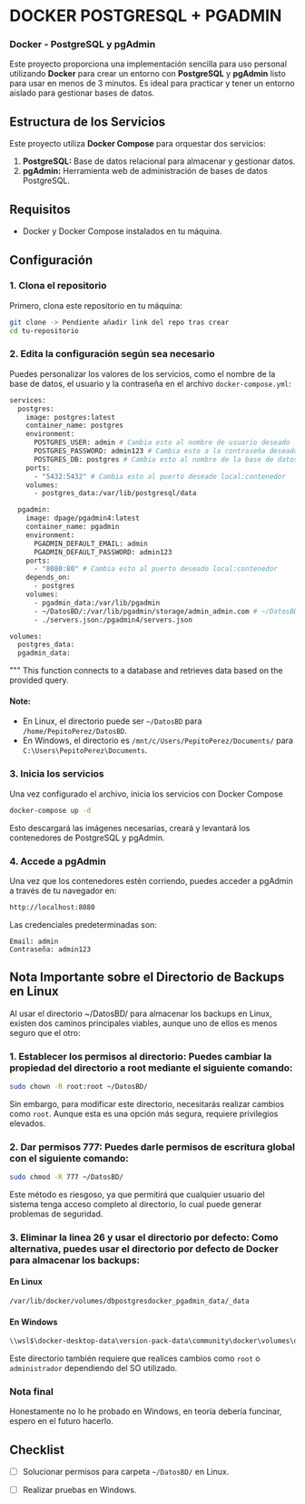 # DOCKER POSTGRESQL + PGADMIN

### Docker - PostgreSQL y pgAdmin

Este proyecto proporciona una implementación sencilla para uso personal utilizando **Docker** para crear un entorno con **PostgreSQL** y **pgAdmin** listo para usar en menos de 3 minutos. Es ideal para practicar y tener un entorno aislado para gestionar bases de datos.

## Estructura de los Servicios

Este proyecto utiliza **Docker Compose** para orquestar dos servicios:

1. **PostgreSQL:** Base de datos relacional para almacenar y gestionar datos.
2. **pgAdmin:** Herramienta web de administración de bases de datos PostgreSQL.

## Requisitos

- Docker y Docker Compose instalados en tu máquina.

## Configuración

### 1. Clona el repositorio

Primero, clona este repositorio en tu máquina:

```bash
git clone -> Pendiente añadir link del repo tras crear
cd tu-repositorio
```

### 2. Edita la configuración según sea necesario

Puedes personalizar los valores de los servicios, como el nombre de la base de datos, el usuario y la contraseña en el archivo `docker-compose.yml`:

```bash
services:
  postgres:
    image: postgres:latest
    container_name: postgres
    environment:
      POSTGRES_USER: admin # Cambia esto al nombre de usuario deseado
      POSTGRES_PASSWORD: admin123 # Cambia esto a la contraseña deseada
      POSTGRES_DB: postgres # Cambia esto al nombre de la base de datos deseada
    ports:
      - "5432:5432" # Cambia esto al puerto deseado local:contenedor
    volumes:
      - postgres_data:/var/lib/postgresql/data

  pgadmin:
    image: dpage/pgadmin4:latest
    container_name: pgadmin
    environment:
      PGADMIN_DEFAULT_EMAIL: admin
      PGADMIN_DEFAULT_PASSWORD: admin123
    ports:
      - "8080:80" # Cambia esto al puerto deseado local:contenedor
    depends_on:
      - postgres
    volumes:
      - pgadmin_data:/var/lib/pgadmin
      - ~/DatosBD/:/var/lib/pgadmin/storage/admin_admin.com # ~/DatosBD/ es el path al directorio de backups
      - ./servers.json:/pgadmin4/servers.json

volumes:
  postgres_data:
  pgadmin_data:

```

"""
This function connects to a database and retrieves data based on the provided query.

#### Note:
- En Linux, el directorio puede ser `~/DatosBD` para `/home/PepitoPerez/DatosBD`.
- En Windows, el directorio es `/mnt/c/Users/PepitoPerez/Documents/` para `C:\Users\PepitoPerez\Documents`.

### 3. Inicia los servicios

Una vez configurado el archivo, inicia los servicios con Docker Compose

```bash
docker-compose up -d
```
Esto descargará las imágenes necesarias, creará y levantará los contenedores de PostgreSQL y pgAdmin.

### 4. Accede a pgAdmin

Una vez que los contenedores estén corriendo, puedes acceder a pgAdmin a través de tu navegador en:

```bash
http://localhost:8080
```

Las credenciales predeterminadas son:

    Email: admin
    Contraseña: admin123

## Nota Importante sobre el Directorio de Backups en Linux

Al usar el directorio ~/DatosBD/ para almacenar los backups en Linux, existen dos caminos principales viables, aunque uno de ellos es menos seguro que el otro:

### 1. Establecer los permisos al directorio: Puedes cambiar la propiedad del directorio a root mediante el siguiente comando:

```bash
sudo chown -R root:root ~/DatosBD/
```

Sin embargo, para modificar este directorio, necesitarás realizar cambios como `root`. Aunque esta es una opción más segura, requiere privilegios elevados.

### 2. Dar permisos 777: Puedes darle permisos de escritura global con el siguiente comando:

```bash
sudo chmod -R 777 ~/DatosBD/
```

Este método es riesgoso, ya que permitirá que cualquier usuario del sistema tenga acceso completo al directorio, lo cual puede generar problemas de seguridad.

### 3. Eliminar la linea 26 y usar el directorio por defecto: Como alternativa, puedes usar el directorio por defecto de Docker para almacenar los backups:

#### En Linux

```bash
/var/lib/docker/volumes/dbpostgresdocker_pgadmin_data/_data
```

#### En Windows

```bash
\\wsl$\docker-desktop-data\version-pack-data\community\docker\volumes\dbpostgresdocker_pgadmin_data\_data
```

Este directorio también requiere que realices cambios como `root` o `administrador` dependiendo del SO utilizado.

### Nota final
Honestamente no lo he probado en Windows, en teoría debería funcinar, espero en el futuro hacerlo.

## Checklist

- [ ] Solucionar permisos para carpeta `~/DatosBD/` en Linux.
- [ ] Realizar pruebas en Windows.


